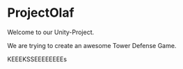 # ProjectOlaf

Welcome to our Unity-Project.

We are trying to create an awesome Tower Defense Game.

KEEEKSSEEEEEEEEs